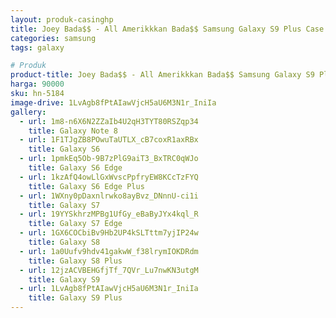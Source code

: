 ```yaml
---
layout: produk-casinghp
title: Joey Bada$$ - All Amerikkkan Bada$$ Samsung Galaxy S9 Plus Case
categories: samsung
tags: galaxy

# Produk
product-title: Joey Bada$$ - All Amerikkkan Bada$$ Samsung Galaxy S9 Plus Case
harga: 90000
sku: hn-5184
image-drive: 1LvAgb8fPtAIawVjcH5aU6M3N1r_IniIa
gallery:
  - url: 1m8-n6X6N2ZZaIb4U2qH3TYT80RSZqp34
    title: Galaxy Note 8
  - url: 1F1TJgZB8POwuTaUTLX_cB7coxR1axRBx
    title: Galaxy S6
  - url: 1pmkEq5Ob-9B7zPlG9aiT3_BxTRC0qWJo
    title: Galaxy S6 Edge
  - url: 1kzAfQ4owLlGxWvscPpfryEW8KCcTzFYQ
    title: Galaxy S6 Edge Plus
  - url: 1WXny0pDaxnlrwko8ayBvz_DNnnU-ci1i
    title: Galaxy S7
  - url: 19YYSkhrzMPBg1UfGy_eBaByJYx4kql_R
    title: Galaxy S7 Edge
  - url: 1GX6COCbiBv9Hb2UP4kSLTttm7yjIP24w
    title: Galaxy S8
  - url: 1a0Uufv9hdv41gakwW_f38lrymIOKDRdm
    title: Galaxy S8 Plus
  - url: 12jzACVBEHGfjTf_7QVr_Lu7nwKN3utgM
    title: Galaxy S9
  - url: 1LvAgb8fPtAIawVjcH5aU6M3N1r_IniIa
    title: Galaxy S9 Plus
---
```

